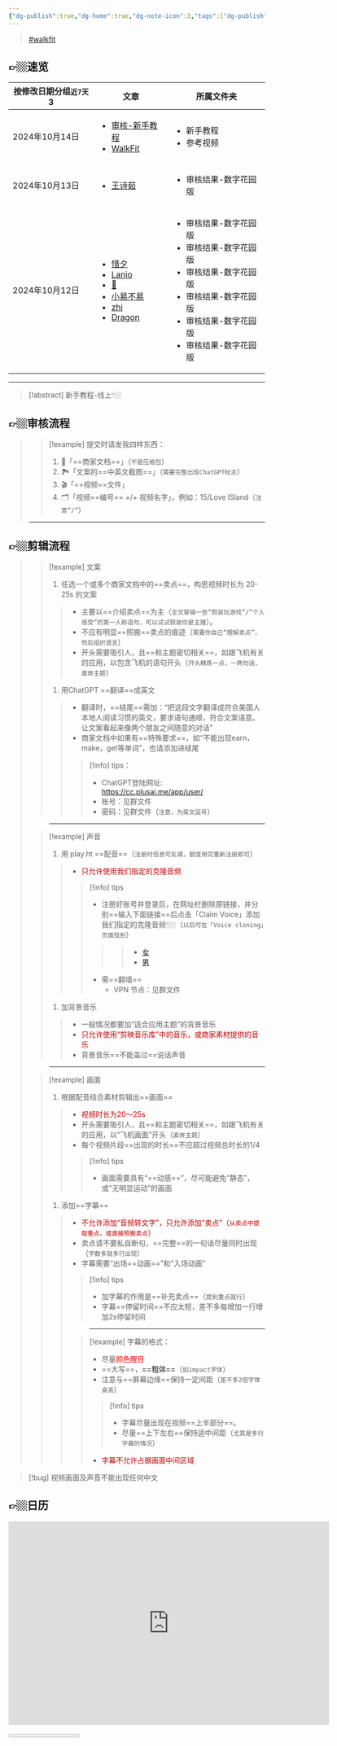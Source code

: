 ```yaml
---
{"dg-publish":true,"dg-home":true,"dg-note-icon":3,"tags":["dg-publish","gardenEntry"],"permalink":"/审核/新手教程/审核-新手教程/","dgPassFrontmatter":true,"noteIcon":3,"updated":"2024-10-14T10:50:28.215+08:00"}
---
```



<!DOCTYPE html>  
<html>  
<body>

<blockquote class="tiktok-embed" cite="https://www.tiktok.com/tag/walkfit" data-tag-id="walkfit" data-embed-from="embed_page" data-embed-type="tag" style="max-width:780px; min-width:288px;"> <section> <a target="_blank" href="https://www.tiktok.com/tag/walkfit?refer=hashtag_embed">#walkfit</a> </section> </blockquote> <script async src="https://www.tiktok.com/embed.js"></script>

👉🏼速览
---
<div><table class="dataview table-view-table"><thead class="table-view-thead"><tr class="table-view-tr-header"><th class="table-view-th"><span>按修改日期分组<code>近7天</code></span><span class="dataview small-text">3</span></th><th class="table-view-th"><span>文章</span></th><th class="table-view-th"><span>所属文件夹</span></th></tr></thead><tbody class="table-view-tbody"><tr><td>2024年10月14日</td><td><ul class="dataview dataview-ul dataview-result-list-ul"><li class="dataview-result-list-li"><span><a data-tooltip-position="top" aria-label="审核/新手教程/审核-新手教程.md" data-href="审核/新手教程/审核-新手教程.md" href="审核/新手教程/审核-新手教程.md" class="internal-link" target="_blank" rel="noopener">审核-新手教程</a></span></li><li class="dataview-result-list-li"><span><a data-tooltip-position="top" aria-label="参考视频/WalkFit.md" data-href="参考视频/WalkFit.md" href="参考视频/WalkFit.md" class="internal-link" target="_blank" rel="noopener">WalkFit</a></span></li></ul></td><td><ul class="dataview dataview-ul dataview-result-list-ul"><li class="dataview-result-list-li"><span>新手教程</span></li><li class="dataview-result-list-li"><span>参考视频</span></li></ul></td></tr><tr><td>2024年10月13日</td><td><ul class="dataview dataview-ul dataview-result-list-ul"><li class="dataview-result-list-li"><span><a data-tooltip-position="top" aria-label="审核/审核结果-数字花园版/王诗茹.md" data-href="审核/审核结果-数字花园版/王诗茹.md" href="审核/审核结果-数字花园版/王诗茹.md" class="internal-link" target="_blank" rel="noopener">王诗茹</a></span></li></ul></td><td><ul class="dataview dataview-ul dataview-result-list-ul"><li class="dataview-result-list-li"><span>审核结果-数字花园版</span></li></ul></td></tr><tr><td>2024年10月12日</td><td><ul class="dataview dataview-ul dataview-result-list-ul"><li class="dataview-result-list-li"><span><a data-tooltip-position="top" aria-label="审核/审核结果-数字花园版/惜夕.md" data-href="审核/审核结果-数字花园版/惜夕.md" href="审核/审核结果-数字花园版/惜夕.md" class="internal-link" target="_blank" rel="noopener">惜夕</a></span></li><li class="dataview-result-list-li"><span><a data-tooltip-position="top" aria-label="审核/审核结果-数字花园版/Lanio.md" data-href="审核/审核结果-数字花园版/Lanio.md" href="审核/审核结果-数字花园版/Lanio.md" class="internal-link" target="_blank" rel="noopener">Lanio</a></span></li><li class="dataview-result-list-li"><span><a data-tooltip-position="top" aria-label="审核/审核结果-数字花园版/🎈.md" data-href="审核/审核结果-数字花园版/🎈.md" href="审核/审核结果-数字花园版/🎈.md" class="internal-link" target="_blank" rel="noopener">🎈</a></span></li><li class="dataview-result-list-li"><span><a data-tooltip-position="top" aria-label="审核/审核结果-数字花园版/小易不易.md" data-href="审核/审核结果-数字花园版/小易不易.md" href="审核/审核结果-数字花园版/小易不易.md" class="internal-link" target="_blank" rel="noopener">小易不易</a></span></li><li class="dataview-result-list-li"><span><a data-tooltip-position="top" aria-label="审核/审核结果-数字花园版/zhi.md" data-href="审核/审核结果-数字花园版/zhi.md" href="审核/审核结果-数字花园版/zhi.md" class="internal-link" target="_blank" rel="noopener">zhi</a></span></li><li class="dataview-result-list-li"><span><a data-tooltip-position="top" aria-label="审核/审核结果-数字花园版/Dragon.md" data-href="审核/审核结果-数字花园版/Dragon.md" href="审核/审核结果-数字花园版/Dragon.md" class="internal-link" target="_blank" rel="noopener">Dragon</a></span></li></ul></td><td><ul class="dataview dataview-ul dataview-result-list-ul"><li class="dataview-result-list-li"><span>审核结果-数字花园版</span></li><li class="dataview-result-list-li"><span>审核结果-数字花园版</span></li><li class="dataview-result-list-li"><span>审核结果-数字花园版</span></li><li class="dataview-result-list-li"><span>审核结果-数字花园版</span></li><li class="dataview-result-list-li"><span>审核结果-数字花园版</span></li><li class="dataview-result-list-li"><span>审核结果-数字花园版</span></li></ul></td></tr></tbody></table></div>

---

 

>[!abstract] 新手教程-线上👇🏼

👉🏼审核流程
---
>> [!example] 提交时请发我四样东西：
>> 1.   📝「==商家文档==」（`不是压缩包`）
>> 2.   🏞️「文案的==中英文截图==」（`需要完整出现ChatGPT标志`）
>> 3.   🎬「==视频==文件」
>> 4.   🗂️「视频==编号== +/+ 视频名字」，例如：15/Love lSland（`注意“/”`）
> 
> ---
> 
👉🏼剪辑流程
---
>> [!example]  文案
>> 1. 任选一个或多个商家文档中的==卖点==，构思视频时长为 20-25s 的文案
>>> - 主要以==介绍卖点==为主（`全文穿插一些“假装玩游戏”/“个人感受”的第一人称语句，可以试试假装你是主播`）。
>>> - 不应有明显==照搬==卖点的痕迹（`需要你自己“理解卖点”，然后组织语言`）
>>> - 开头需要吸引人，且==和主题密切相关==，如跟飞机有关的应用，以包含飞机的语句开头（`开头精炼一点，一两句话，直奔主题`）
>> 1. 用ChatGPT ==翻译==成英文
>>> - 翻译时，==结尾==需加：“把这段文字翻译成符合美国人本地人阅读习惯的英文，要求语句通顺，符合文案语意。让文案看起来像两个朋友之间随意的对话"
>>> - 商家文档中如果有==特殊要求==，如“不能出现earn，make，get等单词”，也请添加进结尾
>>>> [!info]  tips：
>>>> - ChatGPT登陆网址: https://cc.plusai.me/app/user/
>>>> - 账号：见群文件
>>>> - 密码：见群文件（`注意，为英文逗号`）
>
> > ---
> 
>> [!example]  声音
>> 1. 用 play.ht ==配音==（`注册时信息可乱填，额度用完重新注册即可`）
>>> - <font color="#c00000">只允许使用我们指定的克隆音频</font>
>>>> [!info] tips
>>>> - 注册好账号并登录后，在网址栏删除原链接，并分别==输入下面链接==后点击「Claim Voice」添加我们指定的克隆音频👇🏼（`以后可在「Voice cloning」页面找到`）
>>>>>> - [女](https://play.ht/studio/voice-cloning/claim-voice/a2772ea5451f7aaa0860e131f0c487ae36c44c16927dd8486fc1c15dd7bc6237)
>>>>>> - [男](https://play.ht/studio/voice-cloning/claim-voice/aa0abe03b35aea7d821aa93e1412ea471f3e76faf036ea7a5f84d31855820a61)
>>>> - 需==翻墙==
>>>> 	- VPN 节点：见群文件
>> 1.  加背景音乐
>>> - 一般情况都要加“适合应用主题”的背景音乐
>>> - <font color="#c00000">只允许使用“剪映音乐库”中的音乐，或商家素材提供的音乐</font>
>>> - 背景音乐==不能盖过==说话声音
>
> > ---
> 
>> [!example]  画面
>> 1. 根据配音结合素材剪辑出==画面==
>>> - <font color="#c00000">视频时长为20～25s</font>
>>> - 开头需要吸引人，且==和主题密切相关==，如跟飞机有关的应用，以“飞机画面”开头（`直奔主题`）
>>> - 每个视频片段==出现的时长==不应超过视频总时长的1/4
>>>> [!info] tips 
>>>> - 画面需要具有“==动感==”，尽可能避免“静态”，或“无明显运动”的画面
>> 1. 添加==字幕==
>>> - <font color="#c00000">不允许添加“音频转文字”，只允许添加“卖点”（`从卖点中提取重点，或直接照搬卖点`）</font>
>>> - 卖点请不要私自断句，==完整==的一句话尽量同时出现（`字数多就多行出现`）
>>> - 字幕需要“出场==动画==”和“入场动画”
>>>> [!info] tips 
>>>> - 加字幕的作用是==补充卖点==（`提到重点就行`）
>>>> - 字幕==停留时间==不应太短，差不多每增加一行增加2s停留时间
>>>
>>>> ---
>>>
>>>> [!example] 字幕的格式：
>>>> - 尽量<font color="#ff0000">颜色醒目</font>
>>>> - ==大写==，**==粗体==**（`如impact字体`）
>>>> - 注意与==屏幕边缘==保持一定间距（`差不多2倍字体身高`）
>>>>> [!info] tips
>>>>> - 字幕尽量出现在视频==上半部分==。
>>>>> - 尽量==上下左右==保持适中间距（`尤其是多行字幕的情况`）
>>>>
>>>> - <font color="#c00000">字幕不允许占据画面中间区域</font>
> > 
> 

> [!bug] 视频画面及声音不能出现任何中文


👉🏼日历
---
<iframe src="https://calendar.google.com/calendar/embed?height=600&wkst=2&ctz=Asia%2FShanghai&bgcolor=%23ffffff&showPrint=0&showTabs=0&showTz=0&showTitle=0&showNav=0&showCalendars=0&hl=zh_CN&mode=MONTH&showDate=0&src=emgtY24uY2hpbmEjaG9saWRheUBncm91cC52LmNhbGVuZGFyLmdvb2dsZS5jb20&color=%237CB342" style="border-width:0" width="630" height="400" frameborder="0" scrolling="no"></iframe>

<!-- 顶部进度条 -->
<progress id="progressbar" value="0" max="100"></progress>
 
<script>
/** @return number */
function scrollYProgression() {
    const scrollableHeight = window.document.body.scrollHeight - window.innerHeight;
    if (scrollableHeight <= 0) return 0;

    return window.scrollY / scrollableHeight;
}

/**
 *  @return void
 *  @description DOM element manipulation
 */
function scrollHandler() {
    const progress = scrollYProgression();
    const bar = document.getElementById('progressbar');
    bar.setAttribute('value', progress * 100);
}

/** Start listening */
window.addEventListener('scroll', function(ev){
    window.requestAnimationFrame(scrollHandler);
}, { passive: true });
</script>

</body>
</html> 





